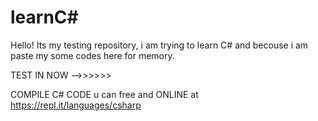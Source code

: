 # learnC#
Hello! Its my testing repository, i am trying to learn C# and becouse i am paste my some codes here for memory.

TEST IN NOW -->>>>>>

COMPILE C# CODE u can free and ONLINE at https://repl.it/languages/csharp
